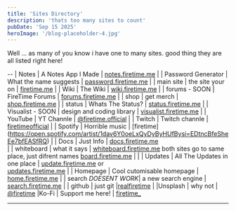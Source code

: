 ```yaml
---
title: 'Sites Directory'
description: 'thats too many sites to count'
pubDate: 'Sep 15 2025'
heroImage: '/blog-placeholder-4.jpg'
---
```


Well ... as many of you know i have one to many sites. good thing they are all listed right here!


--
| Notes              | A Notes App I Made          | [notes.firetime.me](https://notes.firetime)
|
| Password Generator | What the name suggests      | [password.firetime.me](https://password.firetime.me)
|
| main site          | the site your on            | [firetime.me](https://firetime.me) 
|
| Wiki               | The Wiki                    | [wiki.firetime.me](https://wiki.firetime.me)
|
| forums - SOON      | FireTime Forums             | [forums.firetime.me](https://forums.firetime.me)
|
| shop               | get merch                   | [shop.firetime.me](https://shop.firetime.me)
|
| status             | Whats The Status?           | [status.firetime.me](https://status.firetime.me)
|
| Visualist - SOON   | design and coding library   | [visualist.firetime.me](https://visualist.firetime.me)
|
| YouTube            | YT Channle                  | [@firetime.official](https://youtube.com/@firetime.official)
|
| Twitch             | Twitch channle              | [firetimeofficial](https://twitch.tv/firetimeofficial)
|
| Spotify            | Horrible music              | [firetime]
(https://open.spotify.com/artist/1dav6Y0oeLxQyDyByHUfBysi=EDtncBfeSheEe7bfEASfRQ)
|
| Docs               | Just Info                   | [docs.firetime.me](https://docs.firetime.me)                             
|
| whiteboard         | what it says                | [whiteboard.firetime.me](https://whiteboard.firetime.me) both sites go 
to same place, just difrent names [board.firetime.me](https://board.firetime.me) |
|
| Updates            | All The Updates in one place | [update.firetime.me](https://update.firetime.me) or  
[updates.firetime.me](https://updates.firetime.me)
|
|  Homepage          |  Cool cutomisable homepage   | [home.firetime.me](https://home.firetime.me)
|
| search  *DOESENT WORK*| a new search engine       | [search.firetime.me](https://search.firetime.me)
|
| github             |         just git             |[realfiretime](https://github.com/realfiretime)
|
|Unsplash            | why not                      | [@firetime](https://unsplash.com/@firetime)
|Ko-Fi               | Support me here!             | [firetime_](https://ko-fi.com/firetime_)

---
